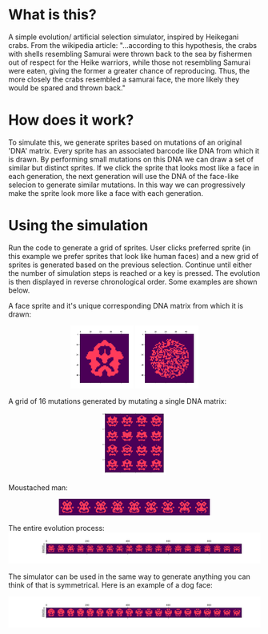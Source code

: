 # What is this?
A simple evolution/ artificial selection simulator, inspired by Heikegani crabs. 
From the wikipedia article:
"...according to this hypothesis, the crabs with shells resembling Samurai were thrown back to the sea by fishermen out of respect for the Heike warriors, while those not resembling Samurai were eaten, giving the former a greater chance of reproducing. 
Thus, the more closely the crabs resembled a samurai face, the more likely they would be spared and thrown back."

# How does it work?
To simulate this, we generate sprites based on mutations of an original 'DNA' matrix. Every sprite has an associated barcode like DNA from which it is drawn. By performing small mutations on this DNA we can draw a set of similar but distinct sprites. If we click the sprite that looks most like a face in each generation, the next generation will use the DNA of the face-like selecion to generate similar mutations. In this way we can progressively make the sprite look more like a face with each generation.

# Using the simulation

Run the code to generate a grid of sprites. User clicks preferred sprite (in this example we prefer sprites that look like human faces) and a new grid of sprites is generated based on the previous selection. Continue until either the number of simulation steps is reached or a key is pressed. The evolution is then displayed in reverse chronological order.
Some examples are shown below.

A face sprite and it's unique corresponding DNA matrix from which it is drawn:

<p align="center">
<img src="https://github.com/scottgilmartin/Evolution_Simulator/blob/master/images/grumpfig.png" alt="alt text" width="25%" height="25%" class=center>
<img src="https://github.com/scottgilmartin/Evolution_Simulator/blob/master/images/grumpdnafig.png" alt="alt text" width="25%" height="25%" class=center></p>

A grid of 16 mutations generated by mutating a single DNA matrix:

<p align="center">
<img src="https://github.com/scottgilmartin/Evolution_Simulator/blob/master/images/grid.png" alt="alt text" width="25%" height="25%" class=center></p>

Moustached man:

<p align="center">
<img src="https://github.com/scottgilmartin/Evolution_Simulator/blob/master/images/2.png" alt="alt text" width="60%" height="50%"></p>

The entire evolution process:
<img src="https://github.com/scottgilmartin/Evolution_Simulator/blob/master/images/Mario.png" alt="alt text" width="100%" height="100%">

The simulator can be used in the same way to generate anything you can think of that is symmetrical. Here is an example of a dog face:

<img src="https://github.com/scottgilmartin/Evolution_Simulator/blob/master/images/Dog_evolve.png" alt="alt text" width="100%" height="100%">

